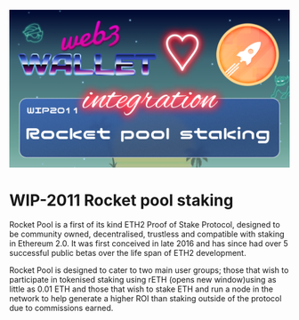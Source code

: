 [_metadata_:at_account]:- "@Rocket_Pool"
![image](../v3/images/2011.png)

# WIP-2011 Rocket pool staking

Rocket Pool is a first of its kind ETH2 Proof of Stake Protocol, designed to be community owned, decentralised, trustless and compatible with staking in Ethereum 2.0. It was first conceived in late 2016 and has since had over 5 successful public betas over the life span of ETH2 development.

Rocket Pool is designed to cater to two main user groups; those that wish to participate in tokenised staking using rETH (opens new window)using as little as 0.01 ETH and those that wish to stake ETH and run a node in the network to help generate a higher ROI than staking outside of the protocol due to commissions earned.
